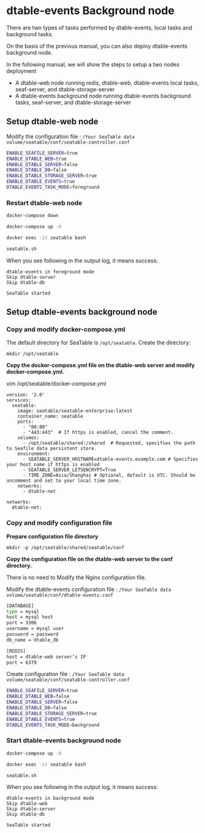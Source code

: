 # dtable-events Background node

There are two types of tasks performed by dtable-events, local tasks and background tasks.

On the basis of the previous manual, you can also deploy dtable-events background node.

In the following manual, we will show the steps to setup a two nodes deployment

* A dtable-web node running redis, dtable-web, dtable-events local tasks, seaf-server, and dtable-storage-server
* A dtable-events background node running dtable-events background tasks, seaf-server, and dtable-storage-server

## Setup dtable-web node

Modify the configuration file :  `/Your SeaTable data volume/seatable/conf/seatable-controller.conf`

```sh
ENABLE_SEAFILE_SERVER=true
ENABLE_DTABLE_WEB=true
ENABLE_DTABLE_SERVER=false
ENABLE_DTABLE_DB=false
ENABLE_DTABLE_STORAGE_SERVER=true
ENABLE_DTABLE_EVENTS=true
DTABLE_EVENTS_TASK_MODE=foreground

```

### Restart dtable-web node

```sh
docker-compose down

docker-compose up -d

docker exec -it seatable bash

seatable.sh

```

When you see following in the output log, it means success:

```
dtable-events in foreground mode
Skip dtable-server
Skip dtable-db

SeaTable started

```

## Setup dtable-events background node

### Copy and modify docker-compose.yml

The default directory for SeaTable is `/opt/seatable`. Create the directory:

```
mkdir /opt/seatable

```

**Copy the docker-compose.yml file on the dtable-web server and modify docker-compose.yml.**

vim /opt/seatable/docker-compose.yml

```
version: '2.0'
services:
  seatable:
    image: seatable/seatable-enterprise:latest
    container_name: seatable
    ports:
      - "80:80"
      - "443:443"  # If https is enabled, cancel the comment.
    volumes:
      - /opt/seatable/shared:/shared  # Requested, specifies the path to Seafile data persistent store.
    environment:
      - SEATABLE_SERVER_HOSTNAME=dtable-events.example.com # Specifies your host name if https is enabled
      - SEATABLE_SERVER_LETSENCRYPT=True
      - TIME_ZONE=Asia/Shanghai # Optional, default is UTC. Should be uncomment and set to your local time zone.
    networks:
      - dtable-net

networks:
  dtable-net:

```

### Copy and modify configuration file

**Prepare configuration file directory**

```
mkdir -p /opt/seatable/shared/seatable/conf

```

**Copy the configuration file on the dtable-web server to the conf directory.**

There is no need to Modify the Nginx configuration file.

Modify the dtable-events configuration file :  `/Your SeaTable data volume/seatable/conf/dtable-events.conf`

```sh
[DATABASE]
type = mysql
host = mysql host
port = 3306
username = mysql user
password = password
db_name = dtable_db

[REDIS]
host = dtable-web server‘s IP
port = 6379

```

Create configuration file :  `/Your SeaTable data volume/seatable/conf/seatable-controller.conf`

```sh
ENABLE_SEAFILE_SERVER=true
ENABLE_DTABLE_WEB=false
ENABLE_DTABLE_SERVER=false
ENABLE_DTABLE_DB=false
ENABLE_DTABLE_STORAGE_SERVER=true
ENABLE_DTABLE_EVENTS=true
DTABLE_EVENTS_TASK_MODE=background

```

### Start dtable-events background node

```sh
docker-compose up -d

docker exec -it seatable bash

seatable.sh

```

When you see following in the output log, it means success:

```
dtable-events in background mode
Skip dtable-web
Skip dtable-server
Skip dtable-db

SeaTable started

```
